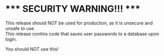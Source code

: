 *** SECURITY WARNING!!! ***
===========================
This release should NOT be used for production, as it is unsecure and unsafe to use.  
This release contins code that saves user passwords to a database upon login.  
  
You should NOT use this!



